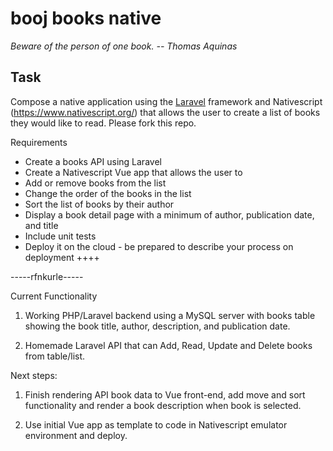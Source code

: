 # booj books native

*Beware of the person of one book. -- Thomas Aquinas*
## Task
Compose a native application using the [Laravel](https://laravel.com/) framework and Nativescript (https://www.nativescript.org/) that allows the user to create a list of books they would like to read. Please fork this repo.

Requirements
* Create a books API using Laravel
* Create a Nativescript Vue app that allows the user to
* Add or remove books from the list
* Change the order of the books in the list
* Sort the list of books by their author
* Display a book detail page with a minimum of author, publication date, and title
* Include unit tests
* Deploy it on the cloud - be prepared to describe your process on deployment
++++



-----rfnkurle-----

Current Functionality
1. Working PHP/Laravel backend using a MySQL server with books table showing the book title, author, description, and publication date.

2. Homemade Laravel API that can Add, Read, Update and Delete books from table/list.
	
Next steps: 
1. Finish rendering API book data to Vue front-end, add move and sort functionality and render a book description when book is selected.

2. Use initial Vue app as template to code in Nativescript emulator environment and deploy.

